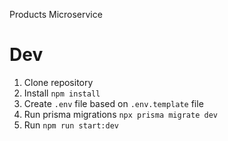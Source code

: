 Products Microservice

# Dev

1. Clone repository
2. Install `npm install`
3. Create `.env` file based on `.env.template` file
4. Run prisma migrations `npx prisma migrate dev`
5. Run `npm run start:dev`
